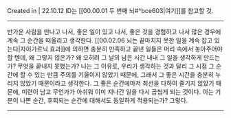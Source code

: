 Created in | 22.10.12
ID는 [[00.00.01 두 번째 뇌#^bce603|여기]]를 참고할 것.

---
반가운 사람을 만나고 나서, 좋은 일이 있고 나서, 좋은 것을 경험하고 나서 많은 경우에 계속 그 순간을 떠올리고 생각한다.
[[00.02.06 뇌는 끝마치지 못한 일을 계속 잡고 있는다|자이가르닉 효과]]에 의하면 충분히 만족하고 끝낸 일들은 머리 속에서 놓아주어야 할 텐데, 왜 그렇지 않은가? 왜 오히려 그 날의 남은 시간 내내 그 일을 생각하게 만드는가? 무엇을 끝내지 못했는가?
나는 그 이유로, 우리가 생각하는 것과 달리 그 시점 그 순간에 할 수 있는 만큼 주의를 기울이지 않았기 때문에, 그래서 그 좋은 시간을 충분히 누리지 않았기 때문이라고 생각한다. 그 좋은 순간에마저 최선을 다하여 즐기지 않았기 때문에, 미련이 남고 무언가가 아쉬워 이미 지나간 일을 다시 곱씹게 되는 것이다.
이는 기분이 나쁜 순간, 후회되는 순간에 대해서도 동일하게 적용되는가? 그렇다.



---
